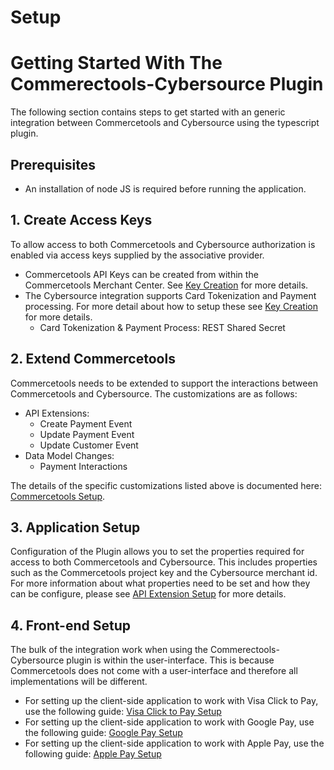 # Setup

# Getting Started With The Commerectools-Cybersource Plugin

The following section contains steps to get started with an generic integration between Commercetools and Cybersource using the typescript plugin.

## Prerequisites

- An installation of node JS is required before running the application.

## 1. Create Access Keys

To allow access to both Commercetools and Cybersource authorization is
enabled via access keys supplied by the associative provider.

- Commercetools API Keys can be created from within the Commercetools
  Merchant Center. See [Key Creation](Key-Creation.md) for
  more details.
- The Cybersource integration supports Card Tokenization and Payment processing. For more detail
  about how to setup these see [Key
  Creation](Key-Creation.md) for more details.
  - Card Tokenization & Payment Process: REST Shared Secret

## 2\. Extend Commercetools

Commercetools needs to be extended to support the interactions between
Commercetools and Cybersource. The customizations are as follows:

- API Extensions:
  - Create Payment Event
  - Update Payment Event
  - Update Customer Event
- Data Model Changes:
  - Payment Interactions

The details of the specific customizations listed above is documented
here: [Commercetools Setup](Commercetools-Setup.md).

## 3\. Application Setup

Configuration of the Plugin allows you to set the properties
required for access to both Commercetools and Cybersource. This includes
properties such as the Commercetools project key and the Cybersource
merchant id. For more information about what properties need to be set
and how they can be configure, please see [API Extension
Setup](API-Extension-Setup.md) for more details.

## 4\. Front-end Setup

The bulk of the integration work when using the Commerectools-Cybersource plugin
is within the user-interface. This is because
Commercetools does not come with a user-interface and therefore all
implementations will be different.

- For setting up the client-side application to work with Visa
  Click to Pay, use the following guide: [Visa Click to Pay Setup](Visa-ClicktoPay-Setup.md)
- For setting up the client-side application to work with Google
  Pay, use the following guide: [Google Pay Setup](GooglePay-Setup.md)
- For setting up the client-side application to work with Apple
  Pay, use the following guide: [Apple Pay Setup](ApplePay-Setup.md)
